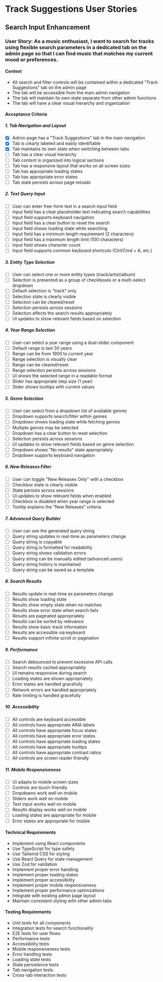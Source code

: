 # Track Suggestions User Stories

## Search Input Enhancement

### User Story: As a music enthusiast, I want to search for tracks using flexible search parameters in a dedicated tab on the admin page so that I can find music that matches my current mood or preferences.

#### Context

- All search and filter controls will be contained within a dedicated "Track Suggestions" tab on the admin page
- The tab will be accessible from the main admin navigation
- The tab will maintain its own state separate from other admin functions
- The tab will have a clear visual hierarchy and organization

#### Acceptance Criteria

##### 1. Tab Navigation and Layout

- [x] Admin page has a "Track Suggestions" tab in the main navigation
- [x] Tab is clearly labeled and easily identifiable
- [x] Tab maintains its own state when switching between tabs
- [ ] Tab has a clear visual hierarchy
- [ ] Tab content is organized into logical sections
- [ ] Tab has a responsive layout that works on all screen sizes
- [ ] Tab has appropriate loading states
- [ ] Tab has appropriate error states
- [ ] Tab state persists across page reloads

##### 2. Text Query Input

- [ ] User can enter free-form text in a search input field
- [ ] Input field has a clear placeholder text indicating search capabilities
- [ ] Input field supports keyboard navigation
- [ ] Input field has a clear button to reset the search
- [ ] Input field shows loading state while searching
- [ ] Input field has a minimum length requirement (2 characters)
- [ ] Input field has a maximum length limit (100 characters)
- [ ] Input field shows character count
- [ ] Input field supports common keyboard shortcuts (Ctrl/Cmd + A, etc.)

##### 3. Entity Type Selection

- [ ] User can select one or more entity types (track/artist/album)
- [ ] Selection is presented as a group of checkboxes or a multi-select dropdown
- [ ] Default selection is "track" only
- [ ] Selection state is clearly visible
- [ ] Selection can be cleared/reset
- [ ] Selection persists across sessions
- [ ] Selection affects the search results appropriately
- [ ] UI updates to show relevant fields based on selection

##### 4. Year Range Selection

- [ ] User can select a year range using a dual-slider component
- [ ] Default range is last 30 years
- [ ] Range can be from 1900 to current year
- [ ] Range selection is visually clear
- [ ] Range can be cleared/reset
- [ ] Range selection persists across sessions
- [ ] UI shows the selected range in a readable format
- [ ] Slider has appropriate step size (1 year)
- [ ] Slider shows tooltips with current values

##### 5. Genre Selection

- [ ] User can select from a dropdown list of available genres
- [ ] Dropdown supports search/filter within genres
- [ ] Dropdown shows loading state while fetching genres
- [ ] Multiple genres may be selected
- [ ] Dropdown has a clear button to reset selection
- [ ] Selection persists across sessions
- [ ] UI updates to show relevant fields based on genre selection
- [ ] Dropdown shows "No results" state appropriately
- [ ] Dropdown supports keyboard navigation

##### 6. New Releases Filter

- [ ] User can toggle "New Releases Only" with a checkbox
- [ ] Checkbox state is clearly visible
- [ ] State persists across sessions
- [ ] UI updates to show relevant fields when enabled
- [ ] Checkbox is disabled when year range is selected
- [ ] Tooltip explains the "New Releases" criteria

##### 7. Advanced Query Builder

- [ ] User can see the generated query string
- [ ] Query string updates in real-time as parameters change
- [ ] Query string is copyable
- [ ] Query string is formatted for readability
- [ ] Query string shows validation errors
- [ ] Query string can be manually edited (advanced users)
- [ ] Query string history is maintained
- [ ] Query string can be saved as a template

##### 8. Search Results

- [ ] Results update in real-time as parameters change
- [ ] Results show loading state
- [ ] Results show empty state when no matches
- [ ] Results show error state when search fails
- [ ] Results are paginated appropriately
- [ ] Results can be sorted by relevance
- [ ] Results show basic track information
- [ ] Results are accessible via keyboard
- [ ] Results support infinite scroll or pagination

##### 9. Performance

- [ ] Search debounced to prevent excessive API calls
- [ ] Search results cached appropriately
- [ ] UI remains responsive during search
- [ ] Loading states are shown appropriately
- [ ] Error states are handled gracefully
- [ ] Network errors are handled appropriately
- [ ] Rate limiting is handled gracefully

##### 10. Accessibility

- [ ] All controls are keyboard accessible
- [ ] All controls have appropriate ARIA labels
- [ ] All controls have appropriate focus states
- [ ] All controls have appropriate error states
- [ ] All controls have appropriate loading states
- [ ] All controls have appropriate tooltips
- [ ] All controls have appropriate contrast ratios
- [ ] All controls are screen reader friendly

##### 11. Mobile Responsiveness

- [ ] UI adapts to mobile screen sizes
- [ ] Controls are touch-friendly
- [ ] Dropdowns work well on mobile
- [ ] Sliders work well on mobile
- [ ] Text input works well on mobile
- [ ] Results display works well on mobile
- [ ] Loading states are appropriate for mobile
- [ ] Error states are appropriate for mobile

#### Technical Requirements

- Implement using React components
- Use TypeScript for type safety
- Use Tailwind CSS for styling
- Use React Query for state management
- Use Zod for validation
- Implement proper error handling
- Implement proper loading states
- Implement proper accessibility
- Implement proper mobile responsiveness
- Implement proper performance optimizations
- Integrate with existing admin page layout
- Maintain consistent styling with other admin tabs

#### Testing Requirements

- Unit tests for all components
- Integration tests for search functionality
- E2E tests for user flows
- Performance tests
- Accessibility tests
- Mobile responsiveness tests
- Error handling tests
- Loading state tests
- State persistence tests
- Tab navigation tests
- Cross-tab interaction tests
